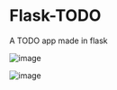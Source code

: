 # Flask-TODO
A TODO app made in flask

![image](https://user-images.githubusercontent.com/63356733/154991042-ae1f8ab2-0705-4828-8866-653771adb4c7.png)

![image](https://user-images.githubusercontent.com/63356733/154991218-8f7c2351-a282-460e-808c-e6ce9272f7b4.png)
